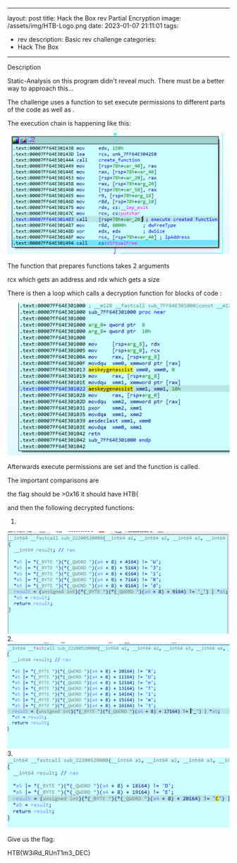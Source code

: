 
---
layout: post
title:  Hack the Box rev Partial Encryption
image: /assets/img/HTB-Logo.png
date:   2023-01-07 21:11:01
tags:
- rev
description: Basic rev challenge
categories:
- Hack The Box
---

Description

Static-Analysis on this program didn't reveal much. There must be a better way to approach this...



The challenge uses a function to set execute permissions to different parts of the code as well as .

The execution chain is happening like this:

![](/assets/img/2023-01-07-21-28-59.png)

The function that prepares functions takes 2 arguments

rcx which gets an address and rdx which gets a size

There is then a loop which calls a decryption function for blocks of code :


![](/assets/img/2023-01-07-21-38-17.png)

Afterwards execute permissions are set and the function is called.


The important comparisons are

the flag should be >0x16
it should have HTB{

and then the following decrypted functions:

1.
![](/assets/img/2023-01-07-21-26-45.png)
2.
![](/assets/img/2023-01-07-21-42-03.png)
3.
![](/assets/img/2023-01-07-21-45-21.png)

Give us the flag:

HTB{W3iRd_RUnT1m3_DEC}